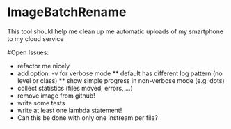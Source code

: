# ImageBatchRename
This tool should help me clean up me automatic uploads of my smartphone to my cloud service

#Open Issues:
* refactor me nicely
* add option: -v for verbose mode
** default has different log pattern (no level or class)
** show simple progress in non-verbose mode (e.g. dots)
* collect statistics (files moved, errors, ...)
* remove image from github!
* write some tests
* write at least one lambda statement!
* Can this be done with only one instream per file?



